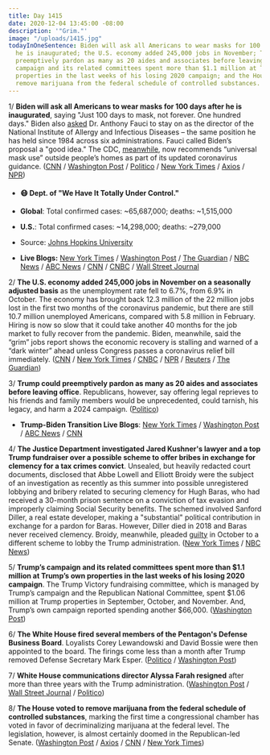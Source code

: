 ```yaml
---
title: Day 1415
date: 2020-12-04 13:45:00 -08:00
description: '"Grim."'
image: "/uploads/1415.jpg"
todayInOneSentence: Biden will ask all Americans to wear masks for 100 days after
  he is inaugurated; the U.S. economy added 245,000 jobs in November; Trump could
  preemptively pardon as many as 20 aides and associates before leaving office; Trump’s
  campaign and its related committees spent more than $1.1 million at Trump’s own
  properties in the last weeks of his losing 2020 campaign; and the House voted to
  remove marijuana from the federal schedule of controlled substances.
---
```


1/ **Biden will ask all Americans to wear masks for 100 days after he is inaugurated**, saying "Just 100 days to mask, not forever. One hundred days." Biden also [asked](https://www.politico.com/news/2020/12/03/biden-fauci-covid-team-442739) Dr. Anthony Fauci to stay on as the director of the National Institute of Allergy and Infectious Diseases – the same position he has held since 1984 across six administrations. Fauci called Biden’s proposal a "good idea." The CDC, [meanwhile](https://www.washingtonpost.com/health/2020/12/04/cdc-mask-guidance-indoors/), now recommends “universal mask use” outside people’s homes as part of its updated coronavirus guidance. ([CNN](https://www.cnn.com/2020/12/03/politics/biden-harris-interview-jake-tapper/index.html) / [Washington Post](https://www.washingtonpost.com/nation/2020/12/04/coronavirus-covid-live-updates-us/) / [Politico](https://www.politico.com/news/2020/12/04/fauci-praises-biden-mask-plan-442799) / [New York Times](https://www.nytimes.com/2020/12/04/us/politics/biden-fauci-masks-virus.html) / [Axios](https://www.axios.com/fauci-biden-chief-medical-officer-851a63e4-5956-4919-add7-c75754e0f26c.html) / [NPR](https://www.npr.org/sections/biden-transition-updates/2020/12/03/942449884/biden-asks-dr-fauci-to-join-his-team-will-urge-100-days-of-mask-wearing))

* #### 😷 Dept. of "We Have It Totally Under Control."

* **Global**: Total confirmed cases: \~65,687,000; deaths: \~1,515,000

* **U.S.**: Total confirmed cases: \~14,298,000; deaths: \~279,000

* Source: [Johns Hopkins University](https://coronavirus.jhu.edu/map.html)

* **Live Blogs:** [New York Times](https://www.nytimes.com/live/2020/12/04/world/covid-19-coronavirus) / [Washington Post](https://www.washingtonpost.com/nation/2020/12/04/coronavirus-covid-live-updates-us/) / [The Guardian](https://www.theguardian.com/us-news/live/2020/dec/04/us-coronavirus-covid-19-record-deaths-cases-donald-trump-joe-biden-us-election-live-updates) / [NBC News](https://www.nbcnews.com/news/us-news/live-blog/2020-12-4-covid-live-updates-vaccine-news-n1249972) / [ABC News](https://abcnews.go.com/Health/live-updates/coronavirus/?id=74456908) / [CNN](https://www.cnn.com/world/live-news/coronavirus-pandemic-12-04-20-intl/index.html) / [CNBC](https://www.cnbc.com/2020/12/04/coronavirus-live-updates.html) / [Wall Street Journal](https://www.wsj.com/livecoverage/latest-updates/covid?mod=hp_theme_coronavirus-ribbon)

2/ **The U.S. economy added 245,000 jobs in November on a seasonally adjusted basis** as the unemployment rate fell to 6.7%, from 6.9% in October. The economy has brought back 12.3 million of the 22 million jobs lost in the first two months of the coronavirus pandemic, but there are still 10.7 million unemployed Americans, compared with 5.8 million in February. Hiring is now so slow that it could take another 40 months for the job market to fully recover from the pandemic. Biden, meanwhile, said the “grim” jobs report shows the economic recovery is stalling and warned of a “dark winter” ahead unless Congress passes a coronavirus relief bill immediately. ([CNN](https://www.cnn.com/2020/12/04/economy/jobs-report-november-2020/index.html) / [New York Times](https://www.nytimes.com/live/2020/12/04/business/us-economy-coronavirus/us-employers-added-245000-jobs-in-november-a-fifth-month-of-tapering-amid-a-coronavirus-surge) / [CNBC](https://www.cnbc.com/2020/12/04/jobs-report-november-2020.html) / [NPR](https://www.npr.org/sections/coronavirus-live-updates/2020/12/04/942114022/job-growth-slows-sharply-in-november-as-pandemic-takes-toll-on-economy) / [Reuters](https://www.reuters.com/article/usa-biden/biden-says-jobs-report-is-grim-warns-of-dark-winter-as-covid-19-rages-idUSL1N2IK22Y) / [The Guardian](https://www.theguardian.com/us-news/live/2020/dec/04/us-coronavirus-covid-19-record-deaths-cases-donald-trump-joe-biden-us-election-live-updates?page=with:block-5fca9f1e8f08a20e617d7168#block-5fca9f1e8f08a20e617d7168))

3/ **Trump could preemptively pardon as many as 20 aides and associates before leaving office**. Republicans, however, say offering legal reprieves to his friends and family members would be unprecedented, could tarnish, his legacy, and harm a 2024 campaign. ([Politico](https://www.politico.com/news/2020/12/03/trump-considers-more-pardons-442727))

* **Trump-Biden Transition Live Blogs**: [New York Times](https://www.nytimes.com/live/2020/12/04/us/joe-biden-trump/) / [Washington Post](https://www.washingtonpost.com/politics/2020/12/04/joe-biden-trump-transition-live-updates/) / [ABC News](https://abcnews.go.com/Politics/live-updates/2020-election-vote-results-court-transition/?id=74449971) / [CNN](https://www.cnn.com/politics/live-news/biden-trump-us-election-news-12-04-20/index.html)

4/ **The Justice Department investigated Jared Kushner's lawyer and a top Trump fundraiser over a possible scheme to offer bribes in exchange for clemency for a tax crimes convict**. Unsealed, but heavily redacted court documents, disclosed that Abbe Lowell and Elliott Broidy were the subject of an investigation as recently as this summer into possible unregistered lobbying and bribery related to securing clemency for Hugh Baras, who had received a 30-month prison sentence on a conviction of tax evasion and improperly claiming Social Security benefits. The schemed involved Sanford Diller, a real estate developer, making a "substantial" political contribution in exchange for a pardon for Baras. However, Diller died in 2018 and Baras never received clemency. Broidy, meanwhile, pleaded [guilty](https://whatthefuckjusthappenedtoday.com/2020/10/08/day-1358/) in October to a different scheme to lobby the Trump administration. ([New York Times](https://www.nytimes.com/2020/12/03/us/pardon-elliott-broidy-abbe-lowell.html) / [NBC News](https://www.nbcnews.com/politics/justice-department/trump-fundraiser-kushner-lawyer-involved-effort-get-pardon-tax-evader-n1250006))

5/ **Trump’s campaign and its related committees spent more than $1.1 million at Trump’s own properties in the last weeks of his losing 2020 campaign**. The Trump Victory fundraising committee, which is managed by Trump’s campaign and the Republican National Committee, spent $1.06 million at Trump properties in September, October, and November. And, Trump’s own campaign reported spending another $66,000. ([Washington Post](https://www.washingtonpost.com/politics/2020/12/04/trump-spending-properties/))

6/ **The White House fired several members of the Pentagon's Defense Business Board**. Loyalists Corey Lewandowski and David Bossie were then appointed to the board. The firings come less than a month after Trump removed Defense Secretary Mark Esper. ([Politico](https://www.politico.com/news/2020/12/04/pentagon-fires-business-advisory-board-members-442892) / [Washington Post](https://www.washingtonpost.com/national-security/2020/12/04/trump-administration-appoints-loyalists-corey-lewandowski-david-bossie-defense-business-board/))

7/ **White House communications director Alyssa Farah resigned** after more than three years with the Trump administration. ([Washington Post](https://www.washingtonpost.com/politics/trump-farah-resign/2020/12/03/1623fa7a-3598-11eb-a997-1f4c53d2a747_story.html) / [Wall Street Journal](https://www.wsj.com/articles/white-house-communications-director-alyssa-farah-resigns-11607039208) / [Politico](https://www.politico.com/news/2020/12/03/white-house-comms-director-alyssa-farah-resigns-442712))

8/ **The House voted to remove marijuana from the federal schedule of controlled substances**, marking the first time a congressional chamber has voted in favor of decriminalizing marijuana at the federal level. The legislation, however, is almost certainly doomed in the Republican-led Senate. ([Washington Post](https://www.washingtonpost.com/powerpost/house-marijuana-republicans-election/2020/12/04/db2b00a8-35b0-11eb-8d38-6aea1adb3839_story.html) / [Axios](https://www.axios.com/house-marijuana-decriminalization-d760b042-e0ca-4e50-9e93-40de41acb86e.html) / [CNN](https://www.cnn.com/2020/12/04/politics/house-vote-more-act-marijuana-legislation/) / [New York Times](https://www.nytimes.com/2020/12/04/us/politics/house-marijuana.html))
